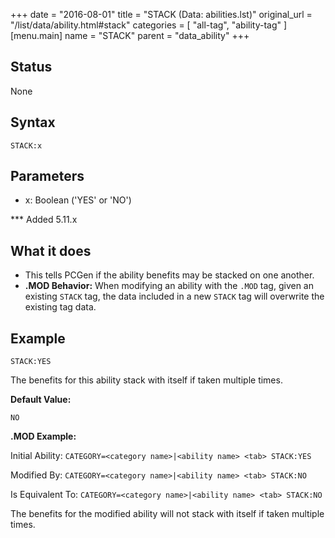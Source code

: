 +++
date = "2016-08-01"
title = "STACK (Data: abilities.lst)"
original_url = "/list/data/ability.html#stack"
categories = [ "all-tag", "ability-tag" ]
[menu.main]
    name = "STACK"
    parent = "data_ability"
+++

## Status

None

## Syntax

`STACK:x`

## Parameters

-   x: Boolean ('YES' or 'NO')



<span id="stack"></span> \*\*\* Added 5.11.x

What it does
------------

-   This tells PCGen if the ability benefits may be stacked on
    one another.
-   **.MOD Behavior:** When modifying an ability with the `.MOD` tag,
    given an existing `STACK` tag, the data included in a new `STACK`
    tag will overwrite the existing tag data.

Example
-------

`STACK:YES`

The benefits for this ability stack with itself if taken multiple times.

**Default Value:**

`NO`

**.MOD Example:**

Initial Ability:
`CATEGORY=<category name>|<ability name> <tab> STACK:YES`

Modified By: `CATEGORY=<category name>|<ability name> <tab> STACK:NO`

Is Equivalent To:
`CATEGORY=<category name>|<ability name> <tab> STACK:NO`

The benefits for the modified ability will not stack with itself if
taken multiple times.

